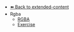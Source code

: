 - [⬅️ Back to extended-content](../README.md)
- Rgba
  - [RGBA](./RGBA.md "RGBA")
  - [Exercise](./Exercise.md "Exercise")
